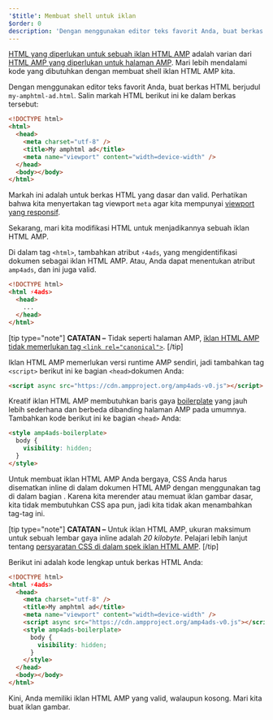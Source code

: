 ```yaml
---
'$title': Membuat shell untuk iklan
$order: 0
description: 'Dengan menggunakan editor teks favorit Anda, buat berkas HTML berjudul my-amphtml-ad.html. Salin markah HTML berikut ini ke dalam berkas tersebut: ...'
---
```


[HTML yang diperlukan untuk sebuah iklan HTML AMP](../../../../documentation/guides-and-tutorials/learn/a4a_spec.md) adalah varian dari [HTML AMP yang diperlukan untuk halaman AMP](../../../../documentation/guides-and-tutorials/learn/spec/amphtml.md). Mari lebih mendalami kode yang dibutuhkan dengan membuat shell iklan HTML AMP kita.

Dengan menggunakan editor teks favorit Anda, buat berkas HTML berjudul <code>my-amphtml-ad.html</code>. Salin markah HTML berikut ini ke dalam berkas tersebut:

```html
<!DOCTYPE html>
<html>
  <head>
    <meta charset="utf-8" />
    <title>My amphtml ad</title>
    <meta name="viewport" content="width=device-width" />
  </head>
  <body></body>
</html>
```

Markah ini adalah untuk berkas HTML yang dasar dan valid. Perhatikan bahwa kita menyertakan tag viewport `meta` agar kita mempunyai [viewport yang responsif](../../../../documentation/guides-and-tutorials/develop/style_and_layout/responsive_design.md#controlling-the-viewport).

Sekarang, mari kita modifikasi HTML untuk menjadikannya sebuah iklan HTML AMP.

Di dalam tag `<html>`, tambahkan atribut `⚡4ads`, yang mengidentifikasi dokumen sebagai iklan HTML AMP. Atau, Anda dapat menentukan atribut `amp4ads`, dan ini juga valid.

```html
<!DOCTYPE html>
<html ⚡4ads>
  <head>
    ...
  </head>
</html>
```

[tip type="note"] **CATATAN –** Tidak seperti halaman AMP, [iklan HTML AMP tidak memerlukan tag `<link rel="canonical">`](../../../../documentation/guides-and-tutorials/learn/a4a_spec.md#amphtml-ad-format-rules). [/tip]

Iklan HTML AMP memerlukan versi runtime AMP sendiri, jadi tambahkan tag `<script>` berikut ini ke bagian `<head>`dokumen Anda:

```html
<script async src="https://cdn.ampproject.org/amp4ads-v0.js"></script>
```

Kreatif iklan HTML AMP membutuhkan baris gaya [boilerplate](../../../../documentation/guides-and-tutorials/learn/a4a_spec.md#boilerplate) yang jauh lebih sederhana dan berbeda dibanding halaman AMP pada umumnya. Tambahkan kode berikut ini ke bagian `<head>` Anda:

```html
<style amp4ads-boilerplate>
  body {
    visibility: hidden;
  }
</style>
```

Untuk membuat iklan HTML AMP Anda bergaya, CSS Anda harus disematkan inline di dalam dokumen HTML AMP dengan menggunakan tag <code><style amp-custom></style> </code>di dalam bagian <code><head></code>. Karena kita merender atau memuat iklan gambar dasar, kita tidak membutuhkan CSS apa pun, jadi kita tidak akan menambahkan tag-tag ini.

[tip type="note"] **CATATAN –** Untuk iklan HTML AMP, ukuran maksimum untuk sebuah lembar gaya inline adalah _20 kilobyte_. Pelajari lebih lanjut tentang [persyaratan CSS di dalam spek iklan HTML AMP](../../../../documentation/guides-and-tutorials/learn/a4a_spec.md#css). [/tip]

Berikut ini adalah kode lengkap untuk berkas HTML Anda:

```html
<!DOCTYPE html>
<html ⚡4ads>
  <head>
    <meta charset="utf-8" />
    <title>My amphtml ad</title>
    <meta name="viewport" content="width=device-width" />
    <script async src="https://cdn.ampproject.org/amp4ads-v0.js"></script>
    <style amp4ads-boilerplate>
      body {
        visibility: hidden;
      }
    </style>
  </head>
  <body></body>
</html>
```

Kini, Anda memiliki iklan HTML AMP yang valid, walaupun kosong. Mari kita buat iklan gambar.
